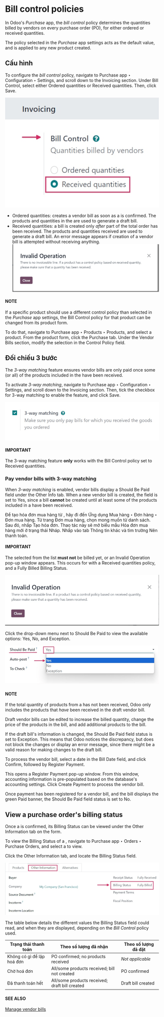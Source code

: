 # Bill control policies

In Odoo's *Purchase* app, the *bill control* policy determines the quantities billed by vendors on
every purchase order (PO), for either ordered or received quantities.

The policy selected in the *Purchase* app settings acts as the default value, and is applied to any
new product created.

## Cấu hình

To configure the *bill control* policy, navigate to Purchase app ‣ Configuration
‣ Settings, and scroll down to the Invoicing section. Under Bill Control,
select either Ordered quantities or Received quantities. Then, click
Save.

![Selected bill control policy in Purchase app settings.](control_bills/control-bills-selected-policy.png)
- Ordered quantities: creates a vendor bill as soon as a  is confirmed. The products
  and quantities in the  are used to generate a draft bill.
- Received quantities: a bill is created only *after* part of the total order has been
  received. The products and quantities received are used to generate a draft bill. An error message
  appears if creation of a vendor bill is attempted without receiving anything.
  ![Bill control policy draft bill error message.](control_bills/control-bills-error-message-popup.png)

#### NOTE
If a specific product should use a different control policy than selected in the *Purchase* app
settings, the Bill Control policy for that product can be changed from its product
form.

To do that, navigate to Purchase app ‣ Products ‣ Products, and select a
product. From the product form, click the Purchase tab. Under the Vendor
Bills section, modify the selection in the Control Policy field.

## Đối chiếu 3 bước

The *3-way matching* feature ensures vendor bills are only paid once some (or all) of the products
included in the  have been received.

To activate *3-way matching*, navigate to Purchase app ‣ Configuration ‣
Settings, and scroll down to the Invoicing section. Then, tick the checkbox for
3-way matching to enable the feature, and click Save.

![Enabled 3-way matching feature in Purchase app settings.](control_bills/control-bills-three-way-matching.png)

#### IMPORTANT
The 3-way matching feature **only** works with the Bill Control policy
set to Received quantities.

### Pay vendor bills with 3-way matching

When *3-way matching* is enabled, vendor bills display a Should Be Paid field under the
Other Info tab. When a new vendor bill is created, the field is set to Yes,
since a bill **cannot** be created until at least some of the products included in a  have been
received.

Để tạo hóa đơn mua hàng từ , hãy đi đến Ứng dụng Mua hàng ‣ Đơn hàng ‣ Đơn mua hàng. Từ trang Đơn mua hàng, chọn  mong muốn từ danh sách. Sau đó, nhấp Tạo hóa đơn. Thao tác này sẽ mở biểu mẫu Hóa đơn mua hàng mới ở trạng thái Nháp. Nhấp vào tab Thông tin khác và tìm trường Nên thanh toán.

#### IMPORTANT
The  selected from the list **must not** be billed yet, or an Invalid Operation
pop-up window appears. This occurs for  with a Received quantities policy, and a
Fully Billed Billing Status.

![Invalid Operation pop-up window for billed Purchase Order.](control_bills/control-bills-invalid-operation.png)

Click the drop-down menu next to Should Be Paid to view the available options:
Yes, No, and Exception.

![Should Be Paid field status on draft vendor bill.](control_bills/control-bills-should-be-paid.png)

#### NOTE
If the total quantity of products from a  has not been received, Odoo only includes the
products that *have* been received in the draft vendor bill.

Draft vendor bills can be edited to increase the billed quantity, change the price of the products
in the bill, and add additional products to the bill.

If the draft bill's information is changed, the Should Be Paid field status is set to
Exception. This means that Odoo notices the discrepancy, but does not block the changes
or display an error message, since there might be a valid reason for making changes to the draft
bill.

To process the vendor bill, select a date in the Bill Date field, and click
Confirm, followed by Register Payment.

This opens a Register Payment pop-up window. From this window, accounting information is
pre-populated based on the database's accounting settings. Click Create Payment to
process the vendor bill.

Once payment has been registered for a vendor bill, and the bill displays the green Paid
banner, the Should Be Paid field status is set to No.

## View a purchase order's billing status

Once a  is confirmed, its Billing Status can be viewed under the Other
Information tab on the  form.

To view the Billing Status of a , navigate to Purchase app ‣
Orders ‣ Purchase Orders, and select a  to view.

Click the Other Information tab, and locate the Billing Status field.

![Billing status field on a purchase order form.](control_bills/control-bills-billing-status.png)

The table below details the different values the Billing Status field could read, and
when they are displayed, depending on the *Bill Control* policy used.

| Trạng thái thanh toán      | Theo số lượng đã nhận                          | Theo số lượng đã đặt   |
|----------------------------|------------------------------------------------|------------------------|
| Không có gì để lập hoá đơn | PO confirmed; no products received             | *Not applicable*       |
| Chờ hoá đơn                | All/some products received; bill not created   | PO confirmed           |
| Đã thanh toán hết          | All/some products received; draft bill created | Draft bill created     |

#### SEE ALSO
[Manage vendor bills](manage.md)
